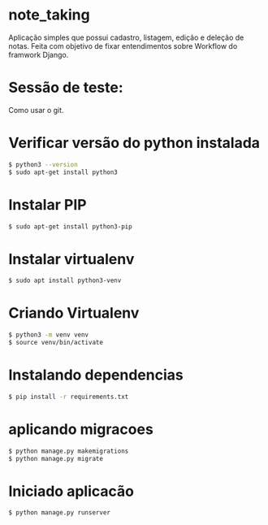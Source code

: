 # note_taking
Aplicação simples que possui cadastro, listagem, edição e deleção de notas. Feita com objetivo de fixar entendimentos sobre Workflow do framwork Django.

# Sessão de teste:

Como usar o git.

# Verificar versão do python instalada

```bash
$ python3 --version
$ sudo apt-get install python3
```

# Instalar PIP 

```bash
$ sudo apt-get install python3-pip
```

# Instalar virtualenv 

```bash
$ sudo apt install python3-venv
```

# Criando Virtualenv

```bash
$ python3 -m venv venv
$ source venv/bin/activate
```

# Instalando dependencias

```bash
$ pip install -r requirements.txt
```

# aplicando migracoes

```bash
$ python manage.py makemigrations
$ python manage.py migrate
```

# Iniciado aplicacão

```bash
$ python manage.py runserver
```
